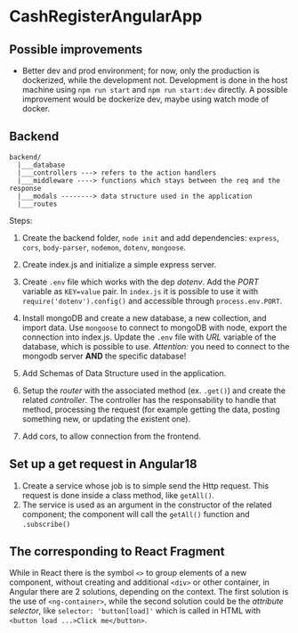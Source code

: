# CashRegisterAngularApp

## Possible improvements
- Better dev and prod environment; for now, only the production is dockerized, while the development not. Development is done in the host machine using `npm run start` and `npm run start:dev` directly. A possible improvement would be dockerize dev, maybe using watch mode of docker.

## Backend
```
backend/
  |___database
  |___controllers ---> refers to the action handlers
  |___middleware ----> functions which stays between the req and the response
  |___modals --------> data structure used in the application
  |___routes
```

Steps:
1) Create the backend folder, `node init` and add dependencies: `express`, `cors`, `body-parser`, `nodemon`, `dotenv`, `mongoose`.

2) Create index.js and initialize a simple express server.

3) Create `.env` file which works with the dep _dotenv_. Add the _PORT_ variable as `KEY=value` pair. In `index.js` it is possible to use it with `require('dotenv').config()` and accessible through `process.env.PORT`.

4) Install mongoDB and create a new database, a new collection, and import data. Use `mongoose` to connect to mongoDB with node, export the connection into index.js. Update the `.env` file with _URL_ variable of the database, which is possible to use. _Attention:_ you need to connect to the mongodb server **AND** the specific database!

5) Add Schemas of Data Structure used in the application.

6) Setup the _router_ with the associated method (ex. `.get()`) and create the related _controller_. The controller has the responsability to handle that method, processing the request (for example getting the data, posting something new, or updating the existent one).

7) Add cors, to allow connection from the frontend.

## Set up a get request in Angular18
1) Create a service whose job is to simple send the Http request. This request is done inside a class method, like `getAll()`.
2) The service is used as an argument in the constructor of the related component; the component will call the `getAll()` function and `.subscribe()`

## The corresponding to React Fragment
While in React there is the symbol `<>` to group elements of a new component, without creating and additional `<div>` or other container, in Angular there are 2 solutions, depending on the context. The first solution is the use of `<ng-container>`, while the second solution could be the _attribute selector_, like `selector: 'button[load]'` which is called in HTML with `<button load ...>Click me</button>`.
